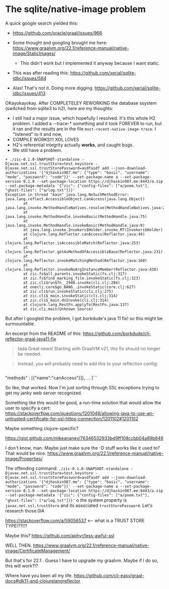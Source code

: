 # The sqlite/native-image problem

A quick google search yielded this:

  - https://github.com/oracle/graal/issues/966

  - Some thought and googling brought me here: https://www.graalvm.org/22.1/reference-manual/native-image/StaticImages/
    - This didn't work but I implemented it anyway because I want static.
  - This was after reading this: https://github.com/xerial/sqlite-jdbc/issues/584
  - Alas! That's not it. Doing more digging. https://github.com/xerial/sqlite-jdbc/issues/413


OKayokayokay. After COMPLETELEY REWORKING the database ssystem (switched from sqlite3 to h2), here are my thoughts:

- I still had a major issue, which hopefully I resolved. It's this whole H2
  problem. I added a --trace-* something and it took FOREVER to run, but it ran
  and the results are in the file `most-recent-native-image-trace`. I
  "listened" to it and now,
- COMPILE WORKS!!! XOL LOVES
- H2's referential integrity actually **works**, and caught bugs.
- We still have a problem.

```
+ ./zic-0.1.0-SNAPSHOT-standalone -Djavax.net.ssl.trustStore=test.keystore -Djavax.net.ssl.trustStorePassword=asdfasdf add --json-download-authorizations '{"djhaskin987.me": {"type": "basic", "username": "mode", "password": "code"}}' --set-package-name a --set-package-version 0.1.0 --set-package-location https://djhaskin987.me:8443/a.zip --set-package-metadata '{"zic": {"config-files": ["a/poem.txt"], "ghost-files": ["a/log.txt"]}}'
Exception in thread "main" java.lang.NoSuchMethodError: java.lang.reflect.AccessibleObject.canAccess(java.lang.Object)
        at java.lang.invoke.MethodHandleNatives.resolve(MethodHandleNatives.java:230)
        at java.lang.invoke.MethodHandle.invokeBasic(MethodHandle.java:75)
        at java.lang.invoke.MethodHandle.invokeBasic(MethodHandle.java:0)
        at java.lang.invoke.Invokers$Holder.invoke_MT(Invokers$Holder)
        at clojure.lang.Reflector.canAccess(Reflector.java:49)
        at clojure.lang.Reflector.isAccessibleMatch(Reflector.java:253)
        at clojure.lang.Reflector.getAsMethodOfAccessibleBase(Reflector.java:231)
        at clojure.lang.Reflector.invokeMatchingMethod(Reflector.java:160)
        at clojure.lang.Reflector.invokeNoArgInstanceMember(Reflector.java:438)
        at zic.fs$all_parents.invokeStatic(fs.clj:317)
        at zic.fs$find_marking_file.invokeStatic(fs.clj:323)
        at zic.cli$run$fn__2948.invoke(cli.clj:284)
        at onecli.core$go_BANG_.invokeStatic(core.clj:627)
        at zic.cli$run.invokeStatic(cli.clj:275)
        at zic.cli$_main.invokeStatic(cli.clj:314)
        at zic.cli$_main.doInvoke(cli.clj:314)
        at clojure.lang.RestFn.applyTo(RestFn.java:137)
        at zic.cli.main(Unknown Source)
```

But after I googled the problem, I got borkdude's java 11 fix! so this might be surmountable.

An excerpt from the README of this: https://github.com/borkdude/clj-reflector-graal-java11-fix

> tada Great news! Starting with GraalVM v21, this fix should no longer be needed.

> Instead, you will probably need to add this to your reflection config:

> ```[{"name": "java.lang.reflect.AccessibleObject",
  "methods" : [{"name":"canAccess"}]},
  ...
]```

So like, that worked. Now I'm just sorting through SSL exceptions trying to get my janky web server recognized.

Something like this would be good, a run-time solution that would allow the user to specify a cert: https://stackoverflow.com/questions/1201048/allowing-java-to-use-an-untrusted-certificate-for-ssl-https-connection/1201102#1201102

Maybe something clojure-specific?

https://gist.github.com/mikeananev/76346532933bd9ff108ccbb04a89b849

I don't know, man. Maybe just make sure the -D stuff works like it used to? That would be nice. https://www.graalvm.org/22.1/reference-manual/native-image/Properties/

The offending command: `./zic-0.1.0-SNAPSHOT-standalone -Djavax.net.ssl.trustStore=test.keystore -Djavax.net.ssl.trustStorePassword=asdfasdf add --json-download-authorizations '{"djhaskin987.me": {"type": "basic", "username": "mode", "password": "code"}}' --set-package-name a --set-package-version 0.1.0 --set-package-location https://djhaskin987.me:8443/a.zip --set-package-metadata '{"zic": {"config-files": ["a/poem.txt"], "ghost-files": ["a/log.txt"]}}'`
o the system property is `javax.net.ssl.trustStore` and its associated `trustStorePassword`. Let's research those.0lA

https://stackoverflow.com/a/59056537 <-- what is a TRUST STORE TYPE!??!!?

Maybe this? https://github.com/aphyr/less-awful-ssl

WELL THEN. https://www.graalvm.org/22.1/reference-manual/native-image/CertificateManagement/

But that's for 22.1 . Guess I have to upgrade my graalvm. Maybe if I do so, this will work?!?

Where have you been all my life. https://github.com/clj-easy/graal-docs#jdk11-and-clojurelangreflector
